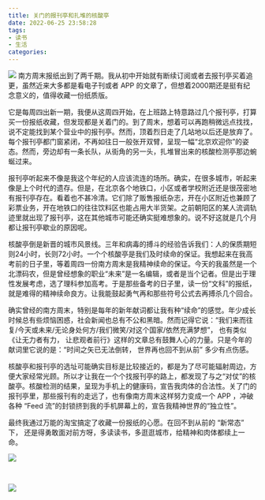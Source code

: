 ```yaml
---
title: 关门的报刊亭和扎堆的核酸亭
date: 2022-06-25 23:58:28
tags:
- 读书
- 生活
categories:
---
```

![](https://image.kbiao.me/blog/img/IMG_2313.JPG?imageslim)
南方周末报纸出到了两千期。我从初中开始就有断续订阅或者去报刊亭买着追更，虽然近来大多都是看电子刊或者 APP 的文章了，但想着2000期还是挺有纪念意义的，值得收藏一份纸质版。

它是每周四出新一期，我便从这周四开始，在上班路上特意路过几个报刊亭，打算买一份报纸收藏，但发现都是关着门的。到了周末，想着可以再跑稍微远点找找，说不定能找到某个营业中的报刊亭。然而，顶着烈日走了几站地以后还是放弃了。每个报刊亭都门窗紧闭，不再如往日一般张开双臂，呈现一幅“北京欢迎你”的姿态。然而，旁边却有一条长队，从街角的另一头，扎堆冒出来的核酸检测亭那边蜿蜒过来。


<!-- more -->



报刊亭听起来不像是我这个年纪的人应该流连的场所。确实，在很多城市，听起来像是上个时代的遗存。但是，在北京各个地铁口，小区或者学校附近还是很茂密地有报刊亭存在。看着也不甚冷清。它们除了贩售报纸杂志，开在小区附近也兼顾了彩票业务，开在地铁口的往往饮料区也能占用大半货架。之前朝阳区的某人流调轨迹里就出现了报刊亭，这在其他城市可能还确实挺难想象的。说不好这就是几个月都让报刊亭歇业的原因呢。

核酸亭倒是新晋的城市风景线。三年和病毒的搏斗的经验告诉我们：人的保质期短则24小时，长则72小时。一个个核酸亭是我们及时续命的保证。我想起来在我高考前的日子里，等着周四一份南方周末是我精神续命的保证。今天的我虽然是一个北漂码农，但是曾经想象的职业“未来”是一名编辑，或者是当个记者。但是出于理性发展考虑，选了理科参加高考。于是那些备考的日子里，读一份“文科”的报纸，就是难得的精神续命良方。让我能鼓起勇气再和那些符号公式去再搏杀几个回合。

确实曾经的南方周末，特别是每年的新年献词都让我有种“续命”的感觉。年少成长时候总有些烦恼困惑，社会新闻也总有不公和黑暗。然而记得它说：“我们来而往复/今天或未来/无论身处何方/我们微笑/对这个国家/依然充满梦想”， 也有类似《让无力者有力， 让悲观者前行》这样的文章总有鼓舞人心的力量。只是今年的献词里它说的是：“时间之矢已无法倒转， 世界再也回不到从前” 多少有点伤感。

核酸亭和报刊亭的选址可能确实目标是比较接近的，都是为了尽可能辐射周边，方便大家经常光顾。所以才让我在一个个找报刊亭的路上，都发现了与之“对仗”的核酸亭。核酸检测的结果，呈现为手机上的健康码，宣告我肉体的合法性。关了门的报刊亭里，那些报刊有的走远了，也有像南方周末这样努力变成一个 APP ，冲破各种 “Feed 流”的封锁挤到我的手机屏幕上的，宣告我精神世界的“独立性”。

最终我通过万能的淘宝搞定了收藏一份报纸的心愿。在回不到从前的 “新常态” 下， 还是得勇敢面对前方呀，多读读书，多逛逛城市，给精神和肉体都续上一命。



![](https://image.kbiao.me/blog/img/IMG_2314.JPG?imageslim)



​





![](https://image.kbiao.me/blog/img/EDCAA84D-7BD6-4B4E-A94A-F6FAB94DFABA_1_102_o.jpeg)




